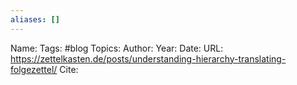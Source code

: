 ```yaml
---
aliases: []
---
```

Name: 
Tags: #blog
Topics: 
Author: 
Year: 
Date:
URL: https://zettelkasten.de/posts/understanding-hierarchy-translating-folgezettel/
Cite: 